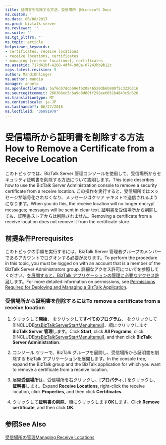 ```yaml
---
title: 証明書を削除する方法、受信場所 |Microsoft Docs
ms.custom: ''
ms.date: 06/08/2017
ms.prod: biztalk-server
ms.reviewer: ''
ms.suite: ''
ms.tgt_pltfrm: ''
ms.topic: article
helpviewer_keywords:
- certificates, receive locations
- receive locations, certificates
- managing [receive locations], certificates
ms.assetid: 717d41bf-4260-4df4-9d0a-07243bb9b12c
caps.latest.revision: 9
author: MandiOhlinger
ms.author: mandia
manager: anneta
ms.openlocfilehash: 5af6db7dcbb9efb20846520db6b800f5c3226316
ms.sourcegitcommit: 266308ec5c6a9d8d80ff298ee6051b4843c5d626
ms.translationtype: MT
ms.contentlocale: ja-JP
ms.lasthandoff: 06/27/2018
ms.locfileid: "36991979"
---
```

# <a name="how-to-remove-a-certificate-from-a-receive-location"></a><span data-ttu-id="c211c-102">受信場所から証明書を削除する方法</span><span class="sxs-lookup"><span data-stu-id="c211c-102">How to Remove a Certificate from a Receive Location</span></span>
<span data-ttu-id="c211c-103">このトピックでは、BizTalk Server 管理コンソールを使用して、受信場所からセキュリティ証明書を削除する方法について説明します。</span><span class="sxs-lookup"><span data-stu-id="c211c-103">This topic describes how to use the BizTalk Server Administration console to remove a security certificate from a receive location.</span></span> <span data-ttu-id="c211c-104">この操作を実行すると、受信場所ではメッセージが暗号化されなくなり、メッセージはクリア テキストで送信されるようになります。</span><span class="sxs-lookup"><span data-stu-id="c211c-104">When you do this, the receive location will no longer encrypt messages; messages will be sent in clear text.</span></span> <span data-ttu-id="c211c-105">証明書を受信場所から削除しても、証明書ストアからは削除されません。</span><span class="sxs-lookup"><span data-stu-id="c211c-105">Removing a certificate from a receive location does not remove it from the certificate store.</span></span>  
  
## <a name="prerequisites"></a><span data-ttu-id="c211c-106">前提条件</span><span class="sxs-lookup"><span data-stu-id="c211c-106">Prerequisites</span></span>  
 <span data-ttu-id="c211c-107">このトピックの手順を実行するには、BizTalk Server 管理者グループのメンバーであるアカウントでログオンする必要があります。</span><span class="sxs-lookup"><span data-stu-id="c211c-107">To perform the procedure in this topic, you must be logged on with an account that is a member of the BizTalk Server Administrators group.</span></span> <span data-ttu-id="c211c-108">詳細なアクセス許可についてを参照してください。[を展開すると、BizTalk アプリケーションの管理に必要なアクセス許可](../core/permissions-required-for-deploying-and-managing-a-biztalk-application.md)します。</span><span class="sxs-lookup"><span data-stu-id="c211c-108">For more detailed information on permissions, see [Permissions Required for Deploying and Managing a BizTalk Application](../core/permissions-required-for-deploying-and-managing-a-biztalk-application.md).</span></span>  
  
### <a name="to-remove-a-certificate-from-a-receive-location"></a><span data-ttu-id="c211c-109">受信場所から証明書を削除するには</span><span class="sxs-lookup"><span data-stu-id="c211c-109">To remove a certificate from a receive location</span></span>  
  
1. <span data-ttu-id="c211c-110">クリックして**開始**、 をクリックして**すべてのプログラム**、 をクリックして[!INCLUDE[btsBizTalkServerStartMenuItemui](../includes/btsbiztalkserverstartmenuitemui-md.md)]、順にクリックします**BizTalk Server 管理**します。</span><span class="sxs-lookup"><span data-stu-id="c211c-110">Click **Start**, click **All Programs**, click [!INCLUDE[btsBizTalkServerStartMenuItemui](../includes/btsbiztalkserverstartmenuitemui-md.md)], and then click **BizTalk Server Administration**.</span></span>  
  
2. <span data-ttu-id="c211c-111">コンソール ツリーで、BizTalk グループを展開し、受信場所から証明書を削除する BizTalk アプリケーションを展開します。</span><span class="sxs-lookup"><span data-stu-id="c211c-111">In the console tree, expand the BizTalk group and the BizTalk application for which you want to remove a certificate from a receive location.</span></span>  
  
3. <span data-ttu-id="c211c-112">展開**受信場所**は、受信場所を右クリックし、[**プロパティ**、] をクリックし、**証明書**します。</span><span class="sxs-lookup"><span data-stu-id="c211c-112">Expand **Receive Locations**, right-click the receive location, click **Properties**, and then click **Certificates**.</span></span>  
  
4. <span data-ttu-id="c211c-113">クリックして**証明書の削除**、順にクリックします**OK**します。</span><span class="sxs-lookup"><span data-stu-id="c211c-113">Click **Remove certificate**, and then click **OK**.</span></span>  
  
## <a name="see-also"></a><span data-ttu-id="c211c-114">参照</span><span class="sxs-lookup"><span data-stu-id="c211c-114">See Also</span></span>  
 [<span data-ttu-id="c211c-115">受信場所の管理</span><span class="sxs-lookup"><span data-stu-id="c211c-115">Managing Receive Locations</span></span>](../core/managing-receive-locations.md)